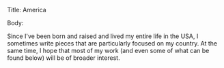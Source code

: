 Title:  America

Body: 

Since I've been born and raised and lived my entire life in the USA, I sometimes write pieces that are particularly focused on my country. At the same time, I hope that most of my work (and even some of what can be found below) will be of broader interest. 

